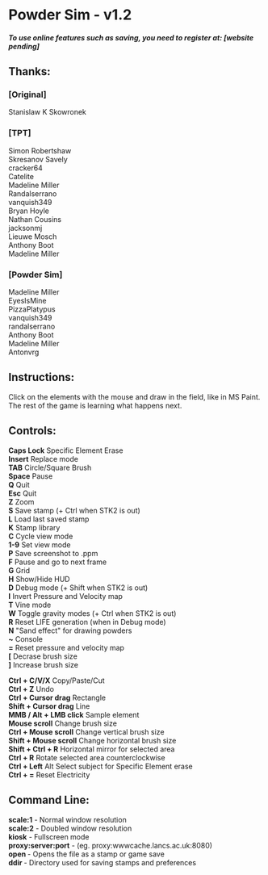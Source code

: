 # Powder Sim - v1.2

##### To use online features such as saving, you need to register at: [website pending]


## Thanks:


### [Original]
Stanislaw K Skowronek<br />

### [TPT]
Simon Robertshaw<br />
Skresanov Savely<br />
cracker64<br />
Catelite<br />
Madeline Miller<br />
Randalserrano<br />
vanquish349<br />
Bryan Hoyle<br />
Nathan Cousins<br />
jacksonmj<br />
Lieuwe Mosch<br />
Anthony Boot<br />
Madeline Miller<br />


### [Powder Sim]
Madeline Miller<br />
EyesIsMine<br />
PizzaPlatypus<br />
vanquish349<br />
randalserrano<br />
Anthony Boot<br />
Madeline Miller<br />
Antonvrg<br />


## Instructions:


Click on the elements with the mouse and draw in the field, like in MS Paint. The rest of the game is learning what happens next.



## Controls:


**Caps Lock**  Specific Element Erase<br />
**Insert**     Replace mode<br />
**TAB**        Circle/Square Brush<br />
**Space**      Pause<br />
**Q** 		     Quit<br />
**Esc** 	     Quit<br />
**Z** 		     Zoom<br />
**S** 		     Save stamp (+ Ctrl when STK2 is out)<br />
**L** 		     Load last saved stamp<br />
**K** 		     Stamp library<br />
**C** 		     Cycle view mode<br />
**1-9** 	     Set view mode<br />
**P** 		     Save screenshot to .ppm<br />
**F** 		     Pause and go to next frame<br />
**G** 		     Grid<br />
**H** 		     Show/Hide HUD<br />
**D** 		     Debug mode (+ Shift when STK2 is out)<br />
**I** 		     Invert Pressure and Velocity map<br />
**T** 	       Vine mode<br />
**W** 	     	 Toggle gravity modes (+ Ctrl when STK2 is out)<br />
**R** 	     	 Reset LIFE generation (when in Debug mode)<br />
**N**	     	   "Sand effect" for drawing powders<br />
**~** 		     Console<br />
**=** 		     Reset pressure and velocity map<br />
**[** 		     Decrase brush size<br />
**]** 		     Increase brush size<br />

**Ctrl + C/V/X** 		       Copy/Paste/Cut<br />
**Ctrl + Z** 		           Undo<br />
**Ctrl + Cursor drag** 	   Rectangle<br />
**Shift + Cursor drag** 	 Line<br />
**MMB / Alt + LMB click**  Sample element<br />
**Mouse scroll** 		       Change brush size<br />
**Ctrl + Mouse scroll** 	 Change vertical brush size<br />
**Shift + Mouse scroll** 	 Change horizontal brush size<br />
**Shift + Ctrl + R** 	     Horizontal mirror for selected area<br />
**Ctrl + R** 		           Rotate selected area counterclockwise<br />
**Ctrl + Left**            Alt	Select subject for Specific Element erase<br />
**Ctrl + =** 		           Reset Electricity<br />


## Command Line:


**scale:1** - Normal window resolution<br />
**scale:2** - Doubled window resolution<br />
**kiosk**   - Fullscreen mode<br />
**proxy:server:port** - (eg. proxy:wwwcache.lancs.ac.uk:8080)<br />
**open <file>** - Opens the file as a stamp or game save<br />
**ddir <directory>** - Directory used for saving stamps and preferences<br />

